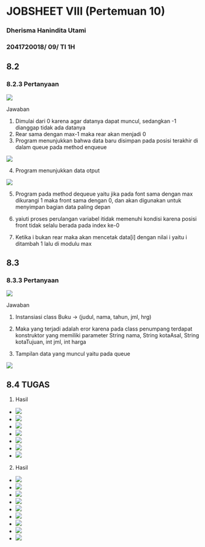 # JOBSHEET VIII (Pertemuan 10)

### Dherisma Hanindita Utami
### 2041720018/ 09/ TI 1H

## 8.2
### 8.2.3 Pertanyaan
<img src="./ss/2.jpeg">

Jawaban
1. Dimulai dari 0 karena agar datanya dapat muncul, sedangkan -1 dianggap tidak ada datanya 
2. Rear sama dengan max-1 maka rear akan menjadi 0
3. Program menunjukkan bahwa data baru disimpan pada posisi terakhir di dalam queue pada method enqueue
<img src="./ss/1.jpeg">

4. Program menunjukkan data otput
<img src="./ss/4.jpeg">

5. Program pada method dequeue yaitu jika pada font sama dengan max dikurangi 1 maka front sama dengan  0, dan akan digunakan untuk menyimpan bagian data paling depan 

6. yaiuti proses perulangan variabel itidak memenuhi kondisi karena posisi front tidak selalu berada pada index ke-0

7. Ketika i bukan rear maka akan mencetak data[i] dengan nilai i yaitu i ditambah 1 lalu di modulu max

## 8.3
### 8.3.3 Pertanyaan
<img src="./ss/3.jpeg">

Jawaban
1. Instansiasi class Buku -> (judul, nama, tahun, jml, hrg)
2. Maka yang terjadi adalah eror karena pada class penumpang terdapat konstruktor yang memiliki parameter String nama, String kotaAsal, String kotaTujuan, int jml, int harga

3. Tampilan data yang muncul yaitu pada queue
<img src="./ss/5.jpeg">

## 8.4 TUGAS
1. Hasil
* <img src="./ss/6.jpeg">
* <img src="./ss/7.jpeg">
* <img src="./ss/8.jpeg">
* <img src="./ss/9.jpeg">
* <img src="./ss/10.jpeg">
* <img src="./ss/11.jpeg">
* <img src="./ss/12.jpeg">

2. Hasil
* <img src="./ss/14.jpeg">
* <img src="./ss/15.jpeg">
* <img src="./ss/16.jpeg">
* <img src="./ss/17.jpeg">
* <img src="./ss/18.jpeg">
* <img src="./ss/22.jpeg">
* <img src="./ss/19.jpeg">
* <img src="./ss/20.jpeg">
* <img src="./ss/21.jpeg">  

~~~~Terimakasih~~~~~
